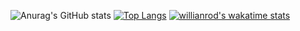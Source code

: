 ![Anurag's GitHub stats](https://github-readme-stats.vercel.app/api?username=raufGarayev&show_icons=true&theme=tokyonight&count_private=true)
[![Top Langs](https://github-readme-stats.vercel.app/api/top-langs/?username=raufGarayev&layout=compact)](https://github.com/raufGarayev/github-readme-stats)
[![willianrod's wakatime stats](https://github-readme-stats.vercel.app/api/wakatime?username=raufGarayev)](https://github.com/anuraghazra/github-readme-stats)
